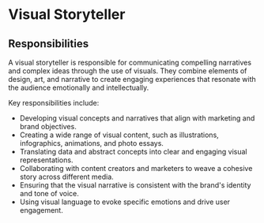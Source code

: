 # Visual Storyteller

## Responsibilities

A visual storyteller is responsible for communicating compelling narratives and complex ideas through the use of visuals. They combine elements of design, art, and narrative to create engaging experiences that resonate with the audience emotionally and intellectually.

Key responsibilities include:

- Developing visual concepts and narratives that align with marketing and brand objectives.
- Creating a wide range of visual content, such as illustrations, infographics, animations, and photo essays.
- Translating data and abstract concepts into clear and engaging visual representations.
- Collaborating with content creators and marketers to weave a cohesive story across different media.
- Ensuring that the visual narrative is consistent with the brand's identity and tone of voice.
- Using visual language to evoke specific emotions and drive user engagement.

